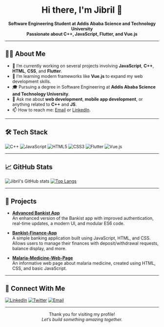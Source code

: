 <h1 align="center">Hi there, I'm Jibril 👋</h1>

<p align="center">
  <b>Software Engineering Student at Addis Ababa Science and Technology University</b><br/>
  <b>Passionate about C++, JavaScript, Flutter, and Vue.js</b>
</p>

---

## 👨‍💻 About Me

- 🔭 I’m currently working on several projects involving **JavaScript**, **C++**, **HTML**, **CSS**, and **Flutter**.
- 🌱 I’m learning modern frameworks like **Vue.js** to expand my web development skills.
- 🎓 Pursuing a degree in Software Engineering at **Addis Ababa Science and Technology University**.
- 💬 Ask me about **web development**, **mobile app development**, or anything related to **C++** and **JS**.
- 📫 How to reach me: [Email](mailto:jibrilmeygag@gmail.com) or [LinkedIn](https://www.linkedin.com/in/jibril-maygag-16bb1b319/).

---

## 🛠️ Tech Stack

![C++](https://img.shields.io/badge/-C++-00599C?logo=C%2B%2B&logoColor=white)
![JavaScript](https://img.shields.io/badge/-JavaScript-F7DF1E?logo=javascript&logoColor=black)
![HTML5](https://img.shields.io/badge/-HTML5-E34F26?logo=html5&logoColor=white)
![CSS3](https://img.shields.io/badge/-CSS3-1572B6?logo=css3)
![Flutter](https://img.shields.io/badge/-Flutter-02569B?logo=flutter)
![Vue.js](https://img.shields.io/badge/-Vue.js-4FC08D?logo=vue.js&logoColor=white)

---

## 📈 GitHub Stats

![Jibril's GitHub stats](https://github-readme-stats.vercel.app/api?username=jibrilMaygag&show_icons=true&theme=radical)
[![Top Langs](https://github-readme-stats.vercel.app/api/top-langs/?username=jibrilMaygag&layout=compact&theme=radical)](https://github.com/anuraghazra/github-readme-stats)

---

## 🚀 Projects

- **[Advanced Bankist App](https://github.com/jibrilMaygag/advanced-bankist-app)**  
  An enhanced version of the Bankist app with improved authentication, real-time updates, a modern UI, and modular ES6 code.

- **[Bankist-Finance-App](https://github.com/jibrilMaygag/bankist-app)**  
  A simple banking application built using JavaScript, HTML, and CSS. Allows users to manage their finances with deposit/withdrawal requests, balance display, and more.

- **[Malaria-Medicine-Web-Page](https://github.com/jibrilMaygag/simple_web_page)**  
  An informative web page about malaria medicine, created using HTML, CSS, and basic JavaScript.



---

## 🤝 Connect With Me
[![LinkedIn](https://img.shields.io/badge/LinkedIn-Connect-blue?logo=linkedin)](https://www.linkedin.com/in/jibril-maygag-16bb1b319/)
[![Twitter](https://img.shields.io/badge/Twitter-Follow-blue?logo=twitter)](https://x.com/JibrilMaygag)
[![Email](https://img.shields.io/badge/Email-Contact-red?logo=gmail)](mailto:jibrilmeygag@gmail.com)

---

<p align="center">
  Thank you for visiting my profile! 
  <br/>
  <i>Let’s build something amazing together.</i>
</p>
